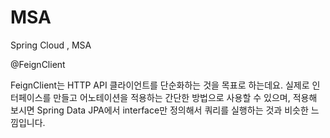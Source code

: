 # MSA
Spring Cloud , MSA 

@FeignClient

FeignClient는 HTTP API 클라이언트를 단순화하는 것을 목표로 하는데요.
실제로 인터페이스를 만들고 어노테이션을 적용하는 간단한 방법으로 사용할 수 있으며, 적용해 보시면 Spring Data JPA에서 interface만 정의해서 쿼리를 실행하는 것과 비슷한 느낌입니다.
